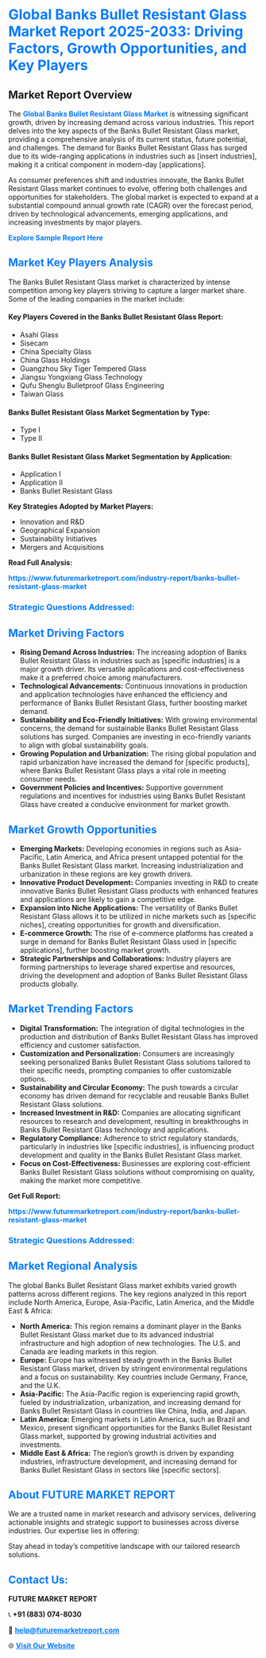 <h1 style="color: #007BFF;">Global Banks Bullet Resistant Glass Market Report 2025-2033: Driving Factors, Growth Opportunities, and Key Players</h1>

<section id="overview">
<h2>Market Report Overview</h2>
<p>The <a href="https://www.futuremarketreport.com/industry-report/banks-bullet-resistant-glass-market" style="color: #007BFF; text-decoration: none;"><strong>Global Banks Bullet Resistant Glass Market</strong></a> is witnessing significant growth, driven by increasing demand across various industries. This report delves into the key aspects of the Banks Bullet Resistant Glass market, providing a comprehensive analysis of its current status, future potential, and challenges. The demand for Banks Bullet Resistant Glass has surged due to its wide-ranging applications in industries such as [insert industries], making it a critical component in modern-day [applications].</p>
<p>As consumer preferences shift and industries innovate, the Banks Bullet Resistant Glass market continues to evolve, offering both challenges and opportunities for stakeholders. The global market is expected to expand at a substantial compound annual growth rate (CAGR) over the forecast period, driven by technological advancements, emerging applications, and increasing investments by major players.</p>
</section>

<section id="overview">
<p><a href="https://www.futuremarketreport.com/request-sample/reportId=120021" style="color: #007BFF; text-decoration: none;"><strong>Explore Sample Report Here</strong></a></p>
</section>

<section id="key-players">
<h2 style="color: #007BFF;">Market Key Players Analysis</h2>
<p>The Banks Bullet Resistant Glass market is characterized by intense competition among key players striving to capture a larger market share. Some of the leading companies in the market include:</p>
<h4>Key Players Covered in the Banks Bullet Resistant Glass Report:</h4>
<ul><li>Asahi Glass</li><li>Sisecam</li><li>China Specialty Glass</li><li>China Glass Holdings</li><li>Guangzhou Sky Tiger Tempered Glass</li><li>Jiangsu Yongxiang Glass Technology</li><li>Qufu Shenglu Bulletproof Glass Engineering</li><li>Taiwan Glass</li></ul>
<h4>Banks Bullet Resistant Glass Market Segmentation by Type:</h4>
<ul><li>Type I</li><li>Type II</li></ul>

<h4>Banks Bullet Resistant Glass Market Segmentation by Application:</h4>
<ul><li>Application I</li><li>Application II</li><li>Banks Bullet Resistant Glass</li></ul>
<p><strong>Key Strategies Adopted by Market Players:</strong></p>
<ul>
<li>Innovation and R&D</li>
<li>Geographical Expansion</li>
<li>Sustainability Initiatives</li>
<li>Mergers and Acquisitions</li>
</ul>
</section>

<section>
<p><strong>Read Full Analysis: </strong></p><a href="https://www.futuremarketreport.com/industry-report/banks-bullet-resistant-glass-market" style="color: #007BFF; text-decoration: none;"><strong>https://www.futuremarketreport.com/industry-report/banks-bullet-resistant-glass-market</strong></a>
<h3 style="color: #007BFF;">Strategic Questions Addressed:</h3>
</section>

<section id="driving-factors">
<h2 style="color: #007BFF;">Market Driving Factors</h2>
<ul>
<li><strong>Rising Demand Across Industries:</strong> The increasing adoption of Banks Bullet Resistant Glass in industries such as [specific industries] is a major growth driver. Its versatile applications and cost-effectiveness make it a preferred choice among manufacturers.</li>
<li><strong>Technological Advancements:</strong> Continuous innovations in production and application technologies have enhanced the efficiency and performance of Banks Bullet Resistant Glass, further boosting market demand.</li>
<li><strong>Sustainability and Eco-Friendly Initiatives:</strong> With growing environmental concerns, the demand for sustainable Banks Bullet Resistant Glass solutions has surged. Companies are investing in eco-friendly variants to align with global sustainability goals.</li>
<li><strong>Growing Population and Urbanization:</strong> The rising global population and rapid urbanization have increased the demand for [specific products], where Banks Bullet Resistant Glass plays a vital role in meeting consumer needs.</li>
<li><strong>Government Policies and Incentives:</strong> Supportive government regulations and incentives for industries using Banks Bullet Resistant Glass have created a conducive environment for market growth.</li>
</ul>
</section>

<section id="growth-opportunities">
<h2 style="color: #007BFF;">Market Growth Opportunities</h2>
<ul>
<li><strong>Emerging Markets:</strong> Developing economies in regions such as Asia-Pacific, Latin America, and Africa present untapped potential for the Banks Bullet Resistant Glass market. Increasing industrialization and urbanization in these regions are key growth drivers.</li>
<li><strong>Innovative Product Development:</strong> Companies investing in R&D to create innovative Banks Bullet Resistant Glass products with enhanced features and applications are likely to gain a competitive edge.</li>
<li><strong>Expansion into Niche Applications:</strong> The versatility of Banks Bullet Resistant Glass allows it to be utilized in niche markets such as [specific niches], creating opportunities for growth and diversification.</li>
<li><strong>E-commerce Growth:</strong> The rise of e-commerce platforms has created a surge in demand for Banks Bullet Resistant Glass used in [specific applications], further boosting market growth.</li>
<li><strong>Strategic Partnerships and Collaborations:</strong> Industry players are forming partnerships to leverage shared expertise and resources, driving the development and adoption of Banks Bullet Resistant Glass products globally.</li>
</ul>
</section>

<section id="trending-factors">
<h2 style="color: #007BFF;">Market Trending Factors</h2>
<ul>
<li><strong>Digital Transformation:</strong> The integration of digital technologies in the production and distribution of Banks Bullet Resistant Glass has improved efficiency and customer satisfaction.</li>
<li><strong>Customization and Personalization:</strong> Consumers are increasingly seeking personalized Banks Bullet Resistant Glass solutions tailored to their specific needs, prompting companies to offer customizable options.</li>
<li><strong>Sustainability and Circular Economy:</strong> The push towards a circular economy has driven demand for recyclable and reusable Banks Bullet Resistant Glass solutions.</li>
<li><strong>Increased Investment in R&D:</strong> Companies are allocating significant resources to research and development, resulting in breakthroughs in Banks Bullet Resistant Glass technology and applications.</li>
<li><strong>Regulatory Compliance:</strong> Adherence to strict regulatory standards, particularly in industries like [specific industries], is influencing product development and quality in the Banks Bullet Resistant Glass market.</li>
<li><strong>Focus on Cost-Effectiveness:</strong> Businesses are exploring cost-efficient Banks Bullet Resistant Glass solutions without compromising on quality, making the market more competitive.</li>
</ul>
</section>

<section>
<p><strong>Get Full Report: </strong></p><a href="https://www.futuremarketreport.com/industry-report/banks-bullet-resistant-glass-market" style="color: #007BFF; text-decoration: none;"><strong>https://www.futuremarketreport.com/industry-report/banks-bullet-resistant-glass-market</strong></a>
<h3 style="color: #007BFF;">Strategic Questions Addressed:</h3>
</section>


<section id="regional-analysis">
<h2 style="color: #007BFF;">Market Regional Analysis</h2>
<p>The global Banks Bullet Resistant Glass market exhibits varied growth patterns across different regions. The key regions analyzed in this report include North America, Europe, Asia-Pacific, Latin America, and the Middle East & Africa:</p>
<ul>
<li><strong>North America:</strong> This region remains a dominant player in the Banks Bullet Resistant Glass market due to its advanced industrial infrastructure and high adoption of new technologies. The U.S. and Canada are leading markets in this region.</li>
<li><strong>Europe:</strong> Europe has witnessed steady growth in the Banks Bullet Resistant Glass market, driven by stringent environmental regulations and a focus on sustainability. Key countries include Germany, France, and the U.K.</li>
<li><strong>Asia-Pacific:</strong> The Asia-Pacific region is experiencing rapid growth, fueled by industrialization, urbanization, and increasing demand for Banks Bullet Resistant Glass in countries like China, India, and Japan.</li>
<li><strong>Latin America:</strong> Emerging markets in Latin America, such as Brazil and Mexico, present significant opportunities for the Banks Bullet Resistant Glass market, supported by growing industrial activities and investments.</li>
<li><strong>Middle East & Africa:</strong> The region’s growth is driven by expanding industries, infrastructure development, and increasing demand for Banks Bullet Resistant Glass in sectors like [specific sectors].</li>
</ul>
</section>

<footer>
<h2 style="color: #007BFF;">About FUTURE MARKET REPORT</h2>
<p>We are a trusted name in market research and advisory services, delivering actionable insights and strategic support to businesses across diverse industries. Our expertise lies in offering:</p>

<p>Stay ahead in today’s competitive landscape with our tailored research solutions.</p>

<h2 style="color: #007BFF;">Contact Us:</h2>
<p><strong>FUTURE MARKET REPORT</strong></p>
<p>📞 <strong>+91 (883) 074-8030</strong></p>
<p>📧 <strong><a href="mailto:help@futuremarketreport.com" style="color: #007BFF;">help@futuremarketreport.com</a></strong></p>
<p>🌐 <strong><a href="https://www.futuremarketreport.com/" style="color: #007BFF;">Visit Our Website</a></strong></p>
</footer>